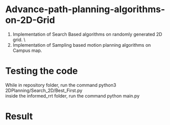 # Advance-path-planning-algorithms-on-2D-Grid
1. Implementation of Search Based algorithms on randomly generated 2D grid. \
2. Implementation of Sampling based motion planning algorithms on Campus map.

# Testing the code
While in repository folder, run the command python3 2DPlanning/Search_2D/Best_First.py \
inside the informed_rrt folder, run the command python main.py

# Result



